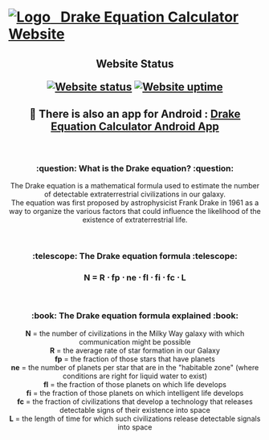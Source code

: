 # [![Logo](https://user-images.githubusercontent.com/86963425/220344222-3c05930c-d7dd-4f80-8d00-271a9bbbad60.png)&nbsp;&nbsp;&nbsp;Drake Equation Calculator Website](https://nickmihal.github.io/Drake-Equation-Calculator/)

<div align="center">
<h2>

Website Status 

[![Website status](https://img.shields.io/uptimerobot/status/m793785666-85863a9bb342801a83a7a610?label=website%20status&style=for-the-badge&logo=WPExplorer&custom_uptime_ratio=100)](https://stats.uptimerobot.com/Jxv32sBDoP) 
[![Website uptime](https://img.shields.io/uptimerobot/ratio/m793785666-85863a9bb342801a83a7a610?label=website%20uptime&style=for-the-badge&logo=WPExplorer)](https://stats.uptimerobot.com/Jxv32sBDoP)
</h2>
<h2>

:iphone: There is also an app for Android : [Drake Equation Calculator Android App](https://github.com/NickMihal/Drake-Equation-Calculator-Android/) 
</h3>

<br>
<h3><p align="center">:question: What is the Drake equation? :question:</p></h3>

<p align="center"> The Drake equation is a mathematical formula used to estimate the number of detectable extraterrestrial civilizations in our galaxy. <br>
The equation was first proposed by astrophysicist Frank Drake in 1961 as a way to organize the various factors that could influence the likelihood of the existence of extraterrestrial life. </p>

<br>
<h3><p align="center">:telescope: The Drake equation formula :telescope:</p></h3>

<h3><p align="center"> N = R ⋅ fp ⋅ ne ⋅ fl ⋅ fi ⋅ fc ⋅ L </p></h3>
<br>

<h3><p align="center">:book: The Drake equation formula explained :book:</p></h3>

<b>N</b> = the number of civilizations in the Milky Way galaxy with which communication might be possible <br>
<b>R</b> = the average rate of star formation in our Galaxy <br>
<b>fp</b> = the fraction of those stars that have planets <br>
<b>ne</b> = the number of planets per star that are in the "habitable zone" (where conditions are right for liquid water to exist) <br>
<b>fl</b> = the fraction of those planets on which life develops <br>
<b>fi</b> = the fraction of those planets on which intelligent life develops <br>
<b>fc</b> = the fraction of civilizations that develop a technology that releases detectable signs of their existence into space <br>
<b>L</b> = the length of time for which such civilizations release detectable signals into space <br>
